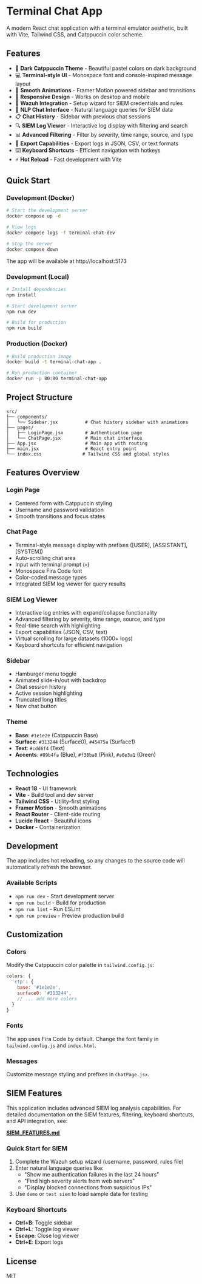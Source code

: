 # Terminal Chat App

A modern React chat application with a terminal emulator aesthetic, built with Vite, Tailwind CSS, and Catppuccin color scheme.

## Features

- 🌙 **Dark Catppuccin Theme** - Beautiful pastel colors on dark background
- 💻 **Terminal-style UI** - Monospace font and console-inspired message layout
- 🚀 **Smooth Animations** - Framer Motion powered sidebar and transitions
- 📱 **Responsive Design** - Works on desktop and mobile
- 🔐 **Wazuh Integration** - Setup wizard for SIEM credentials and rules
- 💬 **NLP Chat Interface** - Natural language queries for SIEM data
- 📋 **Chat History** - Sidebar with previous chat sessions
- 🔍 **SIEM Log Viewer** - Interactive log display with filtering and search
- 📊 **Advanced Filtering** - Filter by severity, time range, source, and type
- 💾 **Export Capabilities** - Export logs in JSON, CSV, or text formats
- ⌨️ **Keyboard Shortcuts** - Efficient navigation with hotkeys
- ⚡ **Hot Reload** - Fast development with Vite

## Quick Start

### Development (Docker)

```bash
# Start the development server
docker compose up -d

# View logs
docker compose logs -f terminal-chat-dev

# Stop the server
docker compose down
```

The app will be available at http://localhost:5173

### Development (Local)

```bash
# Install dependencies
npm install

# Start development server
npm run dev

# Build for production
npm run build
```

### Production (Docker)

```bash
# Build production image
docker build -t terminal-chat-app .

# Run production container
docker run -p 80:80 terminal-chat-app
```

## Project Structure

```
src/
├── components/
│   └── Sidebar.jsx          # Chat history sidebar with animations
├── pages/
│   ├── LoginPage.jsx        # Authentication page
│   └── ChatPage.jsx         # Main chat interface
├── App.jsx                  # Main app with routing
├── main.jsx                 # React entry point
└── index.css               # Tailwind CSS and global styles
```

## Features Overview

### Login Page
- Centered form with Catppuccin styling
- Username and password validation
- Smooth transitions and focus states

### Chat Page
- Terminal-style message display with prefixes ([USER], [ASSISTANT], [SYSTEM])
- Auto-scrolling chat area
- Input with terminal prompt (`>`)
- Monospace Fira Code font
- Color-coded message types
- Integrated SIEM log viewer for query results

### SIEM Log Viewer
- Interactive log entries with expand/collapse functionality
- Advanced filtering by severity, time range, source, and type
- Real-time search with highlighting
- Export capabilities (JSON, CSV, text)
- Virtual scrolling for large datasets (1000+ logs)
- Keyboard shortcuts for efficient navigation

### Sidebar
- Hamburger menu toggle
- Animated slide-in/out with backdrop
- Chat session history
- Active session highlighting
- Truncated long titles
- New chat button

### Theme
- **Base**: `#1e1e2e` (Catppuccin Base)
- **Surface**: `#313244` (Surface0), `#45475a` (Surface1) 
- **Text**: `#cdd6f4` (Text)
- **Accents**: `#89b4fa` (Blue), `#f38ba8` (Pink), `#a6e3a1` (Green)

## Technologies

- **React 18** - UI framework
- **Vite** - Build tool and dev server
- **Tailwind CSS** - Utility-first styling
- **Framer Motion** - Smooth animations
- **React Router** - Client-side routing  
- **Lucide React** - Beautiful icons
- **Docker** - Containerization

## Development

The app includes hot reloading, so any changes to the source code will automatically refresh the browser.

### Available Scripts

- `npm run dev` - Start development server
- `npm run build` - Build for production
- `npm run lint` - Run ESLint
- `npm run preview` - Preview production build

## Customization

### Colors
Modify the Catppuccin color palette in `tailwind.config.js`:

```js
colors: {
  'ctp': {
    base: '#1e1e2e',
    surface0: '#313244',
    // ... add more colors
  }
}
```

### Fonts
The app uses Fira Code by default. Change the font family in `tailwind.config.js` and `index.html`.

### Messages
Customize message styling and prefixes in `ChatPage.jsx`.

## SIEM Features

This application includes advanced SIEM log analysis capabilities. For detailed documentation on the SIEM features, filtering, keyboard shortcuts, and API integration, see:

**[SIEM_FEATURES.md](./SIEM_FEATURES.md)**

### Quick Start for SIEM

1. Complete the Wazuh setup wizard (username, password, rules file)
2. Enter natural language queries like:
   - "Show me authentication failures in the last 24 hours"
   - "Find high severity alerts from web servers"
   - "Display blocked connections from suspicious IPs"
3. Use `demo` or `test siem` to load sample data for testing

### Keyboard Shortcuts
- **Ctrl+B**: Toggle sidebar
- **Ctrl+L**: Toggle log viewer
- **Escape**: Close log viewer
- **Ctrl+E**: Export logs

## License

MIT
